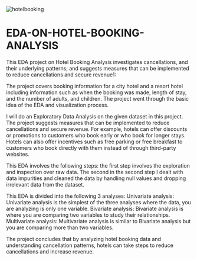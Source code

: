 ![hotelbooking](https://github.com/user-attachments/assets/f868f117-a8e6-4cb5-99a2-c047a97ef1aa)


# EDA-ON-HOTEL-BOOKING-ANALYSIS

This EDA project on Hotel Booking Analysis investigates cancellations, and their underlying patterns; and suggests measures that can be implemented to reduce cancellations and secure revenue1:

The project covers booking information for a city hotel and a resort hotel including information such as when the booking was made, length of stay, and the number of adults, and children. The project went through the basic idea of the EDA and visualization process.

I will do an Exploratory Data Analysis on the given dataset in this project. The project suggests measures that can be implemented to reduce cancellations and secure revenue. For example, hotels can offer discounts or promotions to customers who book early or who book for longer stays. Hotels can also offer incentives such as free parking or free breakfast to customers who book directly with them instead of through third-party websites.

This EDA involves the following steps: the first step involves the exploration and inspection over raw data. The second in the second step I dealt with data impurities and cleaned the data by handling null values and dropping irrelevant data from the dataset.

This EDA is divided into the following 3 analyses: Univariate analysis: Univariate analysis is the simplest of the three analyses where the data, you are analyzing is only one variable. Bivariate analysis: Bivariate analysis is where you are comparing two variables to study their relationships. Multivariate analysis: Multivariate analysis is similar to Bivariate analysis but you are comparing more than two variables.

The project concludes that by analyzing hotel booking data and understanding cancellation patterns, hotels can take steps to reduce cancellations and increase revenue.
